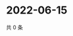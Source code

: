 # 2022-06-15

共 0 条

<!-- BEGIN WEIBO -->
<!-- 最后更新时间 Wed Jun 15 2022 06:13:45 GMT+0800 (China Standard Time) -->

<!-- END WEIBO -->
